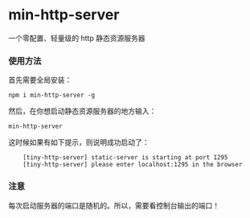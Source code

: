 # min-http-server
一个零配置、轻量级的 http 静态资源服务器

### 使用方法
首先需要全局安装：
```
npm i min-http-server -g
```

然后，在你想启动静态资源服务器的地方输入：
```
min-http-server 
```

这时候如果有如下提示，则说明成功启动了：
```
    [tiny-http-server] static-server is starting at port 1295
    [tiny-http-server] please enter localhost:1295 in the browser
```

### 注意
每次启动服务器的端口是随机的。所以，需要看控制台输出的端口！
